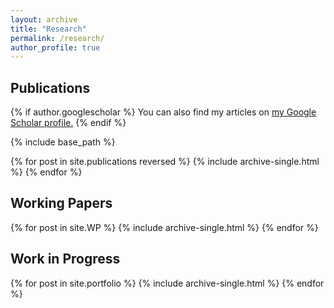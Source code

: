 ```yaml
---
layout: archive
title: "Research"
permalink: /research/
author_profile: true
---
```


## Publications

{% if author.googlescholar %}
  You can also find my articles on <u><a href="{{author.googlescholar}}">my Google Scholar profile</a>.</u>
{% endif %}

{% include base_path %}

{% for post in site.publications reversed %}
  {% include archive-single.html %}
{% endfor %}

## Working Papers

{% for post in site.WP %}
  {% include archive-single.html %}
{% endfor %}

## Work in Progress

{% for post in site.portfolio %}
  {% include archive-single.html %}
{% endfor %}

